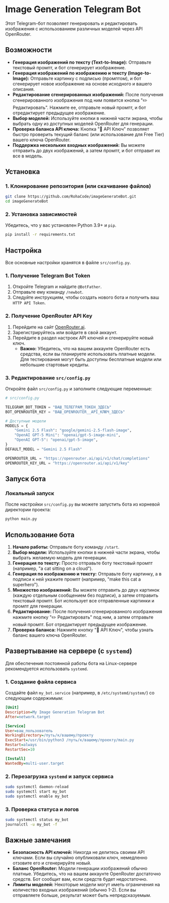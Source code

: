 # Image Generation Telegram Bot

Этот Telegram-бот позволяет генерировать и редактировать изображения с использованием различных моделей через API OpenRouter.

## Возможности

*   **Генерация изображений по тексту (Text-to-Image):** Отправьте текстовый промпт, и бот сгенерирует изображение.
*   **Генерация изображений по изображению и тексту (Image-to-Image):** Отправьте картинку с подписью (промптом), и бот сгенерирует новое изображение на основе исходного и вашего описания.
*   **Редактирование сгенерированных изображений:** После получения сгенерированного изображения под ним появится кнопка "✏️ Редактировать". Нажмите ее, отправьте новый промпт, и бот отредактирует предыдущее изображение.
*   **Выбор моделей:** Используйте кнопки в нижней части экрана, чтобы выбрать одну из доступных моделей OpenRouter для генерации.
*   **Проверка баланса API ключа:** Кнопка "🔑 API Ключ" позволяет быстро проверить текущий баланс (или использование для Free Tier) вашего ключа OpenRouter.
*   **Поддержка нескольких входных изображений:** Вы можете отправить до двух изображений, а затем промпт, и бот отправит их все в модель.

## Установка

### 1. Клонирование репозитория (или скачивание файлов)

```bash
git clone https://github.com/RohaCode/imageGenerateBot.git
cd imageGenerateBot
```

### 2. Установка зависимостей

Убедитесь, что у вас установлен Python 3.9+ и `pip`.

```bash
pip install -r requirements.txt
```

## Настройка

Все основные настройки хранятся в файле `src/config.py`.

### 1. Получение Telegram Bot Token

1.  Откройте Telegram и найдите `@BotFather`.
2.  Отправьте ему команду `/newbot`.
3.  Следуйте инструкциям, чтобы создать нового бота и получить ваш `HTTP API Token`.

### 2. Получение OpenRouter API Key

1.  Перейдите на сайт [OpenRouter.ai](https://openrouter.ai/).
2.  Зарегистрируйтесь или войдите в свой аккаунт.
3.  Перейдите в раздел настроек API ключей и сгенерируйте новый ключ.
    *   **Важно:** Убедитесь, что на вашем аккаунте OpenRouter есть средства, если вы планируете использовать платные модели. Для тестирования могут быть доступны бесплатные модели или небольшие стартовые кредиты.

### 3. Редактирование `src/config.py`

Откройте файл `src/config.py` и заполните следующие переменные:

```python
# src/config.py

TELEGRAM_BOT_TOKEN = "ВАШ_ТЕЛЕГРАМ_ТОКЕН_ЗДЕСЬ"
BOT_OPENROUTER_KEY = "ВАШ_OPENROUTER__API_КЛЮЧ_ЗДЕСЬ"

# Доступные модели
MODELS = {
    "Gemini 2.5 Flash": "google/gemini-2.5-flash-image",
    "OpenAI GPT-5 Mini": "openai/gpt-5-image-mini",
    "OpenAI GPT-5": "openai/gpt-5-image",
}
DEFAULT_MODEL = "Gemini 2.5 Flash"

OPENROUTER_URL = "https://openrouter.ai/api/v1/chat/completions"
OPENROUTER_KEY_URL = "https://openrouter.ai/api/v1/key"
```

## Запуск бота

### Локальный запуск

После настройки `src/config.py` вы можете запустить бота из корневой директории проекта:

```bash
python main.py
```

## Использование бота

1.  **Начало работы:** Отправьте боту команду `/start`.
2.  **Выбор модели:** Используйте кнопки в нижней части экрана, чтобы выбрать желаемую модель для генерации.
3.  **Генерация по тексту:** Просто отправьте боту текстовый промпт (например, "a cat sitting on a cloud").
4.  **Генерация по изображению и тексту:** Отправьте боту картинку, а в подписи к ней укажите промпт (например, "make this cat a superhero").
5.  **Множество изображений:** Вы можете отправить до двух картинок (каждую отдельным сообщением без подписи), а затем отправить текстовый промпт. Бот использует все отправленные картинки и промпт для генерации.
6.  **Редактирование:** После получения сгенерированного изображения нажмите кнопку "✏️ Редактировать" под ним, а затем отправьте новый промпт. Бот отредактирует предыдущее изображение.
7.  **Проверка баланса:** Нажмите кнопку "🔑 API Ключ", чтобы узнать баланс вашего ключа OpenRouter.

## Развертывание на сервере (с `systemd`)

Для обеспечения постоянной работы бота на Linux-сервере рекомендуется использовать `systemd`.

### 1. Создание файла сервиса

Создайте файл `my_bot.service` (например, в `/etc/systemd/system/`) со следующим содержимым:

```ini
[Unit]
Description=My Image Generation Telegram Bot
After=network.target

[Service]
User=ваш_пользователь
WorkingDirectory=/путь/к/вашему/проекту
ExecStart=/usr/bin/python3 /путь/к/вашему/проекту/main.py
Restart=always
RestartSec=10

[Install]
WantedBy=multi-user.target
```

### 2. Перезагрузка `systemd` и запуск сервиса

```bash
sudo systemctl daemon-reload
sudo systemctl start my_bot
sudo systemctl enable my_bot
```

### 3. Проверка статуса и логов

```bash
sudo systemctl status my_bot
journalctl -u my_bot -f
```

## Важные замечания

*   **Безопасность API ключей:** Никогда не делитесь своими API ключами. Если вы случайно опубликовали ключ, немедленно отзовите его и сгенерируйте новый.
*   **Баланс OpenRouter:** Модели генерации изображений обычно платные. Убедитесь, что на вашем аккаунте OpenRouter достаточно средств. Бот сообщит вам, если средств будет недостаточно.
*   **Лимиты моделей:** Некоторые модели могут иметь ограничения на количество входных изображений (обычно 1-2). Если вы отправляете больше, результат может быть непредсказуемым.
